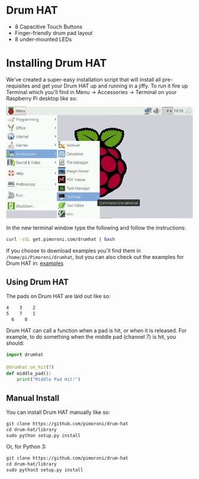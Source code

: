 # Drum HAT

* 8 Capacitive Touch Buttons
* Finger-friendly drum pad layout
* 8 under-mounted LEDs

# Installing Drum HAT

We've created a super-easy installation script that will install all pre-requisites and get your Drum HAT up and running in a jiffy. To run it fire up Terminal which you'll find in Menu -> Accessories -> Terminal on your Raspberry Pi desktop like so:

![Finding the terminal](terminal.jpg)

In the new terminal window type the following and follow the instructions:

```bash
curl -sSL get.pimoroni.com/drumhat | bash
```

If you choose to download examples you'll find them in `/home/pi/Pimoroni/drumhat`, but you can also check out the examples for Drum HAT in: [examples](examples)

## Using Drum HAT

The pads on Drum HAT are laid out like so:

```
4    3    2
5    7    1
  6    0
```

Drum HAT can call a function when a pad is hit, or when it is released. For example, to do something when the middle pad (channel 7) is hit, you should:

```python
import drumhat

@drumhat.on_hit(7)
def middle_pad():
    print("Middle Pad Hit!")
```

## Manual Install

You can install Drum HAT manually like so:

```
git clone https://github.com/pimoroni/drum-hat
cd drum-hat/library
sudo python setup.py install
```

Or, for Python 3:

```
git clone https://github.com/pimoroni/drum-hat
cd drum-hat/library
sudo python3 setup.py install
```
